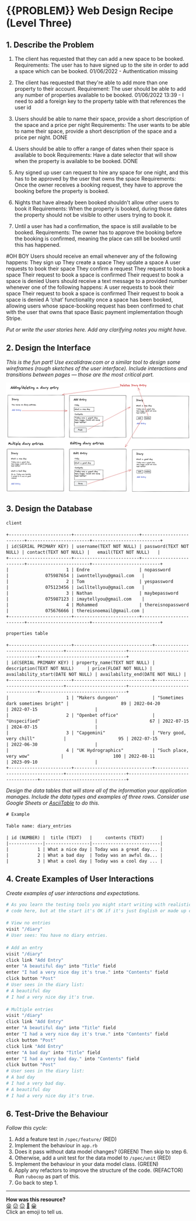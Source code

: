 # {{PROBLEM}} Web Design Recipe (Level Three)

## 1. Describe the Problem

1. The client has requested that they can add a new space to be booked.
Requirements: The user has to have signed up to the site in order to add a space which can be booked.
01/06/2022 - Authentication missing

2. The client has requested that they're able to add more than one property to their account.
Requirement: The user should be able to add any number of properties available to be booked.
01/06/2022 13:39 - I need to add a foreign key to the property table with that references the user id

3. Users should be able to name their space, provide a short description of the space and a price per night
Requirements: The user wants to be able to name their space, provide a short description of the space and a price per night.
DONE

4. Users should be able to offer a range of dates when their space is available to book
Requirements: Have a date selector that will show when the property is available to be booked.
DONE

5. Any signed up user can request to hire any space for one night, and this has to be approved by the user that owns the space
Requirements: Once the owner receives a booking request, they have to approve the booking before the property is booked.

6. Nights that have already been booked shouldn't allow other users to book it
Requirements: When the property is booked, during those dates the property should not be visible to other users trying to book it.

7. Until a user has had a confirmation, the space is still available to be booked.
Requirements: The owner has to approve the booking before the booking is confirmed, meaning the place can still be booked until this has happened.



#OH BOY
Users should receive an email whenever any of the following happens:
They sign up
They create a space
They update a space
A user requests to book their space
They confirm a request
They request to book a space
Their request to book a space is confirmed
Their request to book a space is denied
Users should receive a text message to a provided number whenever one of the following happens:
A user requests to book their space
Their request to book a space is confirmed
Their request to book a space is denied
A ‘chat’ functionality once a space has been booked, allowing users whose space-booking request has been confirmed to chat with the user that owns that space
Basic payment implementation though Stripe.



_Put or write the user stories here. Add any clarifying notes you might have._

## 2. Design the Interface

_This is the fun part! Use excalidraw.com or a similar tool to design some
wireframes (rough sketches of the user interface). Include interactions and
transitions between pages — those are the most critical part._

![Diary design example](./diary_design.png)

## 3. Design the Database


```plain
client

+------------------------+-------------------------+-------------------------+------------------------+--------------------------+
| id(SERIAL PRIMARY KEY) | username(TEXT NOT NULL) | password(TEXT NOT NULL) | contact(TEXT NOT NULL) |   email(TEXT NOT NULL)   |
+------------------------+-------------------------+-------------------------+------------------------+--------------------------+
|                      1 | Endre                   | nopassword              |              075987654 | iwonttellyou@gmail.com   |
|                      2 | Tom                     | yespassword             |              075123456 | iwilltellyou@gmail.com   |
|                      3 | Nathan                  | maybepassword           |              075987123 | imaytellyou@gmail.com    |
|                      4 | Mohammed                | thereisnopassword       |              075676666 | thereisnoemail@gmail.com |
+------------------------+-------------------------+-------------------------+------------------------+--------------------------+
```




```plain
properties table

+------------------------+------------------------------+-----------------------------------+-----------------------+-----------------------------------+---------------------------------+
| id(SERIAL PRIMARY KEY) | property_name(TEXT NOT NULL) |    description(TEXT NOT NULL)     | price(FLOAT NOT NULL) | availability_start(DATE NOT NULL) | availability_end(DATE NOT NULL) |
+------------------------+------------------------------+-----------------------------------+-----------------------+-----------------------------------+---------------------------------+
|                      1 | "Makers dungeon"             | "Sometimes dark sometimes bright" |                    89 | 2022-04-20                        | 2022-07-15                      |
|                      2 | "Openbet office"             | "Unspecified"                     |                    67 | 2022-07-15                        | 2024-07-15                      |
|                      3 | "Capgemini"                  | "Very good, very chill"           |                    95 | 2022-07-15                        | 2022-06-30                      |
|                      4 | "UK Hydrographics"           | "Such place, very wow"            |                   100 | 2022-08-11                        | 2023-09-10                      |
+------------------------+------------------------------+-----------------------------------+-----------------------+-----------------------------------+---------------------------------+
```

_Design the data tables that will store all of the information your application
manages. Include the data types and examples of three rows. Consider use Google
Sheets or [AsciiTable](https://ozh.github.io/ascii-tables/) to do this._

```plain
# Example

Table name: diary_entries

| id (NUMBER) |  title (TEXT)   |     contents (TEXT)      |
|-------------|-----------------|--------------------------|
|           1 | What a nice day | Today was a great day... |
|           2 | What a bad day  | Today was an awful da... |
|           3 | What a cool day | Today was a cool day ... |
```

## 4. Create Examples of User Interactions

_Create examples of user interactions and expectations._

```ruby
# As you learn the testing tools you might start writing with realistic test
# code here, but at the start it's OK if it's just English or made up code.

# View no entries
visit "/diary"
# User sees: You have no diary entries.

# Add an entry
visit "/diary"
click link "Add Entry"
enter "A beautiful day" into "Title" field
enter "I had a very nice day it's true." into "Contents" field
click button "Post"
# User sees in the diary list:
# A beautiful day
# I had a very nice day it's true.

# Multiple entries
visit "/diary"
click link "Add Entry"
enter "A beautiful day" into "Title" field
enter "I had a very nice day it's true." into "Contents" field
click button "Post"
click link "Add Entry"
enter "A bad day" into "Title" field
enter "I had a very bad day." into "Contents" field
click button "Post"
# User sees in the diary list:
# A bad day
# I had a very bad day.
# A beautiful day
# I had a very nice day it's true.
```

## 6. Test-Drive the Behaviour

_Follow this cycle:_

1. Add a feature test in `/spec/feature/` (RED)
2. Implement the behaviour in `app.rb`
3. Does it pass without data model changes? (GREEN) Then skip to step 6.
4. Otherwise, add a unit test for the data model to `/spec/unit` (RED)
5. Implement the behaviour in your data model class. (GREEN)
6. Apply any refactors to improve the structure of the code. (REFACTOR)  
   Run `rubocop` as part of this.
7. Go back to step 1.


<!-- BEGIN GENERATED SECTION DO NOT EDIT -->

---

**How was this resource?**  
[😫](https://airtable.com/shrUJ3t7KLMqVRFKR?prefill_Repository=makersacademy/web-starter-level-three&prefill_File=recipe/recipe.md&prefill_Sentiment=😫) [😕](https://airtable.com/shrUJ3t7KLMqVRFKR?prefill_Repository=makersacademy/web-starter-level-three&prefill_File=recipe/recipe.md&prefill_Sentiment=😕) [😐](https://airtable.com/shrUJ3t7KLMqVRFKR?prefill_Repository=makersacademy/web-starter-level-three&prefill_File=recipe/recipe.md&prefill_Sentiment=😐) [🙂](https://airtable.com/shrUJ3t7KLMqVRFKR?prefill_Repository=makersacademy/web-starter-level-three&prefill_File=recipe/recipe.md&prefill_Sentiment=🙂) [😀](https://airtable.com/shrUJ3t7KLMqVRFKR?prefill_Repository=makersacademy/web-starter-level-three&prefill_File=recipe/recipe.md&prefill_Sentiment=😀)  
Click an emoji to tell us.

<!-- END GENERATED SECTION DO NOT EDIT -->
